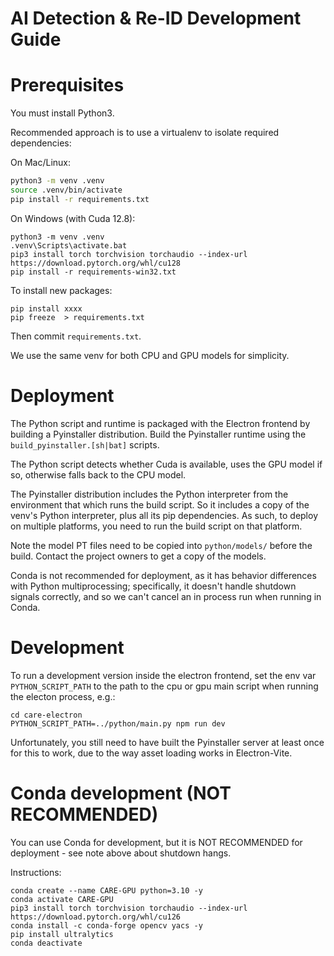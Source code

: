# AI Detection & Re-ID Development Guide

# Prerequisites

You must install Python3.

Recommended approach is to use a virtualenv to isolate required dependencies:

On Mac/Linux:

```bash
python3 -m venv .venv
source .venv/bin/activate
pip install -r requirements.txt
```

On Windows (with Cuda 12.8):

```
python3 -m venv .venv
.venv\Scripts\activate.bat
pip3 install torch torchvision torchaudio --index-url https://download.pytorch.org/whl/cu128
pip install -r requirements-win32.txt
```

To install new packages:

```
pip install xxxx
pip freeze  > requirements.txt
```

Then commit `requirements.txt`.

We use the same venv for both CPU and GPU models for simplicity.

# Deployment

The Python script and runtime is packaged with the Electron frontend by building
a Pyinstaller distribution. Build the Pyinstaller runtime using the
`build_pyinstaller.[sh|bat]` scripts.

The Python script detects whether Cuda is available, uses the GPU model if so,
otherwise falls back to the CPU model.

The Pyinstaller distribution includes the Python interpreter from the environment
that which runs the build script. So it includes a copy of the venv's Python
interpreter, plus all its pip dependencies. As such, to deploy on multiple
platforms, you need to run the build script on that platform.

Note the model PT files need to be copied into `python/models/` before the
build. Contact the project owners to get a copy of the models.

Conda is not recommended for deployment, as it has behavior differences with
Python multiprocessing; specifically, it doesn't handle shutdown signals correctly,
and so we can't cancel an in process run when running in Conda.

# Development

To run a development version inside the electron frontend, set the env var
`PYTHON_SCRIPT_PATH` to the path to the cpu or gpu main script when running
the electon process, e.g.:

```
cd care-electron
PYTHON_SCRIPT_PATH=../python/main.py npm run dev
```

Unfortunately, you still need to have built the Pyinstaller server at least once
for this to work, due to the way asset loading works in Electron-Vite.

# Conda development (NOT RECOMMENDED)

You can use Conda for development, but it is NOT RECOMMENDED for deployment -
see note above about shutdown hangs.

Instructions:

```
conda create --name CARE-GPU python=3.10 -y
conda activate CARE-GPU
pip3 install torch torchvision torchaudio --index-url https://download.pytorch.org/whl/cu126
conda install -c conda-forge opencv yacs -y
pip install ultralytics
conda deactivate
```
